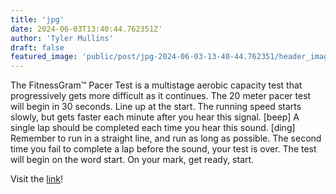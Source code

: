 ```yaml
---
title: 'jpg'
date: 2024-06-03T13:40:44.762351Z'
author: 'Tyler Mullins'
draft: false
featured_image: 'public/post/jpg-2024-06-03-13-40-44.762351/header_image.jpg'
---
```


The FitnessGram™ Pacer Test is a multistage aerobic capacity test that progressively gets more difficult as it continues. The 20 meter pacer test will begin in 30 seconds. Line up at the start. The running speed starts slowly, but gets faster each minute after you hear this signal. [beep] A single lap should be completed each time you hear this sound. [ding] Remember to run in a straight line, and run as long as possible. The second time you fail to complete a lap before the sound, your test is over. The test will begin on the word start. On your mark, get ready, start.

Visit the [link](https://pages.cs.wisc.edu/~harron/)!
